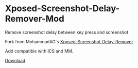 # Xposed-Screenshot-Delay-Remover-Mod

Remove screenshot delay between key press and screenshot

Fork from MohammadAG's [Xposed-Screenshot-Delay-Remover](https://github.com/MohammadAG/Xposed-Screenshot-Delay-Remover) 

Add compatible with ICS and MM.




[Download](http://repo.xposed.info/module/bin.xposed.screenshotdelayremover.mod)
